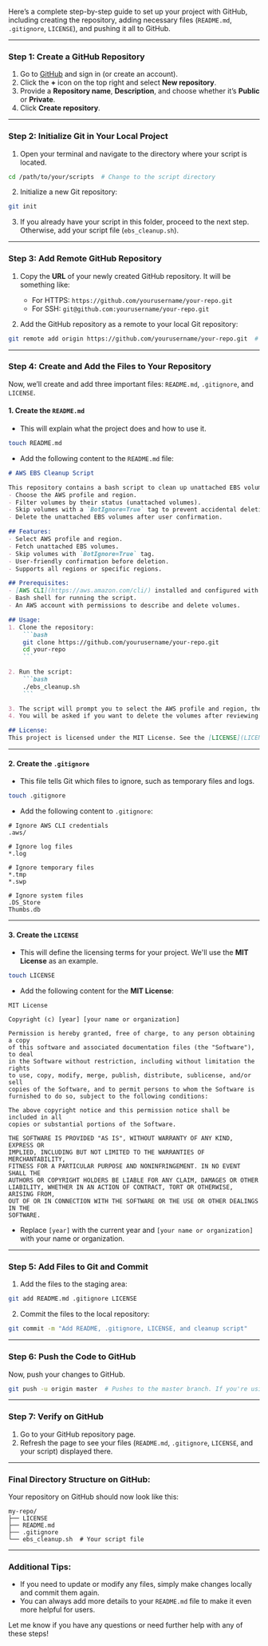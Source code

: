 Here’s a complete step-by-step guide to set up your project with GitHub, including creating the repository, adding necessary files (`README.md`, `.gitignore`, `LICENSE`), and pushing it all to GitHub.

---

### **Step 1: Create a GitHub Repository**
1. Go to [GitHub](https://github.com) and sign in (or create an account).
2. Click the **+** icon on the top right and select **New repository**.
3. Provide a **Repository name**, **Description**, and choose whether it’s **Public** or **Private**.
4. Click **Create repository**.

---

### **Step 2: Initialize Git in Your Local Project**
1. Open your terminal and navigate to the directory where your script is located.

```bash
cd /path/to/your/scripts  # Change to the script directory
```

2. Initialize a new Git repository:

```bash
git init
```

3. If you already have your script in this folder, proceed to the next step. Otherwise, add your script file (`ebs_cleanup.sh`).

---

### **Step 3: Add Remote GitHub Repository**
1. Copy the **URL** of your newly created GitHub repository. It will be something like:

   - For HTTPS: `https://github.com/yourusername/your-repo.git`
   - For SSH: `git@github.com:yourusername/your-repo.git`

2. Add the GitHub repository as a remote to your local Git repository:

```bash
git remote add origin https://github.com/yourusername/your-repo.git  # Replace with your URL
```

---

### **Step 4: Create and Add the Files to Your Repository**
Now, we’ll create and add three important files: `README.md`, `.gitignore`, and `LICENSE`.

#### 1. **Create the `README.md`**
   - This will explain what the project does and how to use it.
   
```bash
touch README.md
```

   - Add the following content to the `README.md` file:

```markdown
# AWS EBS Cleanup Script

This repository contains a bash script to clean up unattached EBS volumes in AWS using the AWS CLI. The script allows you to:
- Choose the AWS profile and region.
- Filter volumes by their status (unattached volumes).
- Skip volumes with a `BotIgnore=True` tag to prevent accidental deletion.
- Delete the unattached EBS volumes after user confirmation.

## Features:
- Select AWS profile and region.
- Fetch unattached EBS volumes.
- Skip volumes with `BotIgnore=True` tag.
- User-friendly confirmation before deletion.
- Supports all regions or specific regions.

## Prerequisites:
- [AWS CLI](https://aws.amazon.com/cli/) installed and configured with the necessary permissions.
- Bash shell for running the script.
- An AWS account with permissions to describe and delete volumes.

## Usage:
1. Clone the repository:
    ```bash
    git clone https://github.com/yourusername/your-repo.git
    cd your-repo
    ```
   
2. Run the script:
    ```bash
    ./ebs_cleanup.sh
    ```

3. The script will prompt you to select the AWS profile and region, then fetch unattached EBS volumes.
4. You will be asked if you want to delete the volumes after reviewing the list.

## License:
This project is licensed under the MIT License. See the [LICENSE](LICENSE) file for details.
```

---

#### 2. **Create the `.gitignore`**
   - This file tells Git which files to ignore, such as temporary files and logs.

```bash
touch .gitignore
```

   - Add the following content to `.gitignore`:

```plaintext
# Ignore AWS CLI credentials
.aws/

# Ignore log files
*.log

# Ignore temporary files
*.tmp
*.swp

# Ignore system files
.DS_Store
Thumbs.db
```

---

#### 3. **Create the `LICENSE`**
   - This will define the licensing terms for your project. We'll use the **MIT License** as an example.

```bash
touch LICENSE
```

   - Add the following content for the **MIT License**:

```plaintext
MIT License

Copyright (c) [year] [your name or organization]

Permission is hereby granted, free of charge, to any person obtaining a copy
of this software and associated documentation files (the "Software"), to deal
in the Software without restriction, including without limitation the rights
to use, copy, modify, merge, publish, distribute, sublicense, and/or sell
copies of the Software, and to permit persons to whom the Software is
furnished to do so, subject to the following conditions:

The above copyright notice and this permission notice shall be included in all
copies or substantial portions of the Software.

THE SOFTWARE IS PROVIDED "AS IS", WITHOUT WARRANTY OF ANY KIND, EXPRESS OR
IMPLIED, INCLUDING BUT NOT LIMITED TO THE WARRANTIES OF MERCHANTABILITY,
FITNESS FOR A PARTICULAR PURPOSE AND NONINFRINGEMENT. IN NO EVENT SHALL THE
AUTHORS OR COPYRIGHT HOLDERS BE LIABLE FOR ANY CLAIM, DAMAGES OR OTHER
LIABILITY, WHETHER IN AN ACTION OF CONTRACT, TORT OR OTHERWISE, ARISING FROM,
OUT OF OR IN CONNECTION WITH THE SOFTWARE OR THE USE OR OTHER DEALINGS IN THE
SOFTWARE.
```

   - Replace `[year]` with the current year and `[your name or organization]` with your name or organization.

---

### **Step 5: Add Files to Git and Commit**
1. Add the files to the staging area:

```bash
git add README.md .gitignore LICENSE
```

2. Commit the files to the local repository:

```bash
git commit -m "Add README, .gitignore, LICENSE, and cleanup script"
```

---

### **Step 6: Push the Code to GitHub**
Now, push your changes to GitHub.

```bash
git push -u origin master  # Pushes to the master branch. If you're using a different branch, replace 'master' with your branch name.
```

---

### **Step 7: Verify on GitHub**
1. Go to your GitHub repository page.
2. Refresh the page to see your files (`README.md`, `.gitignore`, `LICENSE`, and your script) displayed there.

---

### **Final Directory Structure on GitHub:**
Your repository on GitHub should now look like this:

```
my-repo/
├── LICENSE
├── README.md
├── .gitignore
└── ebs_cleanup.sh  # Your script file
```

---

### Additional Tips:
- If you need to update or modify any files, simply make changes locally and commit them again.
- You can always add more details to your `README.md` file to make it even more helpful for users.

Let me know if you have any questions or need further help with any of these steps!
